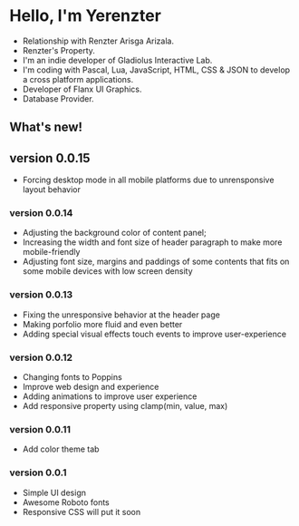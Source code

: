 # Hello, I'm Yerenzter
- Relationship with Renzter Arisga Arizala.
- Renzter's Property.
- I'm an indie developer of Gladiolus Interactive Lab.
- I'm coding with Pascal, Lua, JavaScript, HTML, CSS & JSON to develop a cross platform applications.
- Developer of Flanx UI Graphics.
- Database Provider.

## What's new!
## version 0.0.15
- Forcing desktop mode in all mobile platforms due to unrensponsive layout behavior

### version 0.0.14
- Adjusting the background color of content panel;
- Increasing the width and font size of header paragraph to make more mobile-friendly
- Adjusting font size, margins and paddings of some contents that fits on some mobile devices with low screen density

### version 0.0.13
- Fixing the unresponsive behavior at the header page
- Making porfolio more fluid and even better
- Adding special visual effects touch events to improve user-experience

### version 0.0.12
- Changing fonts to Poppins
- Improve web design and experience
- Adding animations to improve user experience
- Add responsive property using clamp(min, value, max)

### version 0.0.11
- Add color theme tab

### version 0.0.1
- Simple UI design
- Awesome Roboto fonts
- Responsive CSS will put it soon
